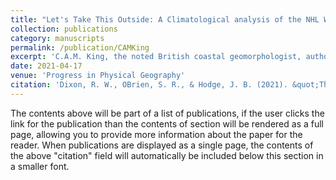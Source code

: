 ```yaml
---
title: "Let's Take This Outside: A Climatological analysis of the NHL Winter Classic 08-25"
collection: publications
category: manuscripts
permalink: /publication/CAMKing
excerpt: 'C.A.M. King, the noted British coastal geomorphologist, authored two books in a three-year period. Beaches and Coasts in 1959 was a major contribution to coastal geomorphology, whereas Oceanography for Geographers represents King’s attempt to show the importance of the oceans to all of geography. Their approaches and pedagogy differ, but their lessons remain relevant today.'
date: 2021-04-17
venue: 'Progress in Physical Geography'
citation: 'Dixon, R. W., OBrien, S. R., & Hodge, J. B. (2021). &quot;The oceanography of Cuchlaine A.M. King.&quot; <i>Progress in Physical Geography</i>. 45(3).'
---
```


The contents above will be part of a list of publications, if the user clicks the link for the publication than the contents of section will be rendered as a full page, allowing you to provide more information about the paper for the reader. When publications are displayed as a single page, the contents of the above "citation" field will automatically be included below this section in a smaller font.
